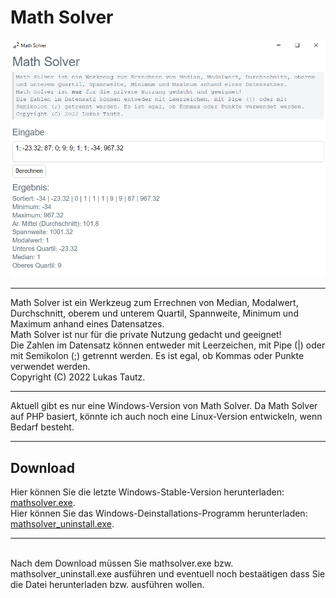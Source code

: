 # Math Solver
![Math Solver Screenshot](screenshot.png)<hr>
Math Solver ist ein Werkzeug zum Errechnen von Median, Modalwert, Durchschnitt, oberem und unterem Quartil, Spannweite, Minimum und Maximum anhand eines Datensatzes.<br>
Math Solver ist nur für die private Nutzung gedacht und geeignet!<br>
Die Zahlen im Datensatz können entweder mit Leerzeichen, mit Pipe (|) oder mit Semikolon (;) getrennt werden. Es ist egal, ob Kommas oder Punkte verwendet werden.<br>
Copyright (C) 2022 Lukas Tautz.<br>
<hr>
Aktuell gibt es nur eine Windows-Version von Math Solver. Da Math Solver auf PHP basiert, könnte ich auch noch eine Linux-Version entwickeln, wenn Bedarf besteht.<br>
<hr>

## Download
Hier können Sie die letzte Windows-Stable-Version herunterladen: [mathsolver.exe](https://github.com/lukastautz/mathsolver/releases/download/mathsolver/mathsolver.exe).<br>
Hier können Sie das Windows-Deinstallations-Programm herunterladen: [mathsolver_uninstall.exe](https://github.com/lukastautz/mathsolver/releases/download/mathsolver/mathsolver_uninstall.exe).
<hr><br>
Nach dem Download müssen Sie mathsolver.exe bzw. mathsolver_uninstall.exe ausführen und eventuell noch bestaätigen dass Sie die Datei herunterladen bzw. ausführen wollen.
